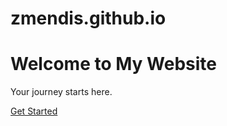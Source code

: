 # zmendis.github.io
<!DOCTYPE html>
<html lang="en">
<head>
    <meta charset="UTF-8">
    <meta name="viewport" content="width=device-width, initial-scale=1.0">
    <meta http-equiv="X-UA-Compatible" content="IE=edge">
    <title>Splash Page</title>
    <link rel="stylesheet" href="styles.css">
</head>
<body>
    <div class="splash-container">
        <div class="splash-content">
            <h1>Welcome to My Website</h1>
            <p>Your journey starts here.</p>
            <a href="#" class="cta-button">Get Started</a>
        </div>
    </div>
</body>
</html>
